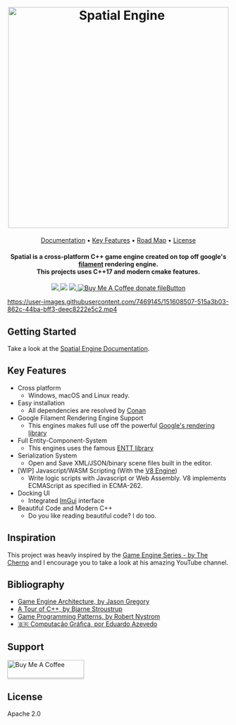 <h1 align="center">
  <br>
  <a href="https://github.com/luizgabriel/Spatial.Engine"><img src="https://i.imgur.com/tkJzpLU.png" alt="Spatial Engine" width="500"></a>
</h1>

<p align="center">
  <a href="https://luizgabriel.github.io/Spatial.Engine/">Documentation</a> •
  <a href="#key-features">Key Features</a> •
  <a href="https://github.com/luizgabriel/Spatial.Engine/projects/2">Road Map</a> •
  <a href="https://github.com/luizgabriel/Spatial.Engine/blob/master/LICENSE">License</a>
</p>

<h4 align="center">
Spatial is a cross-platform C++ game engine created on top off google's <a href="https://github.com/google/filament">filament</a> rendering engine. <br>This projects uses C++17 and modern cmake features.
</h4>

<p align="center">
  <a href="https://github.com/luizgabriel/Spatial.Engine/actions/workflows/build.yml">
    <img src="https://github.com/luizgabriel/Spatial.Engine/actions/workflows/build.yml/badge.svg" />
  </a>

  <img src="https://img.shields.io/badge/code%20quality-A-brightgreen" />

  <a href="https://github.com/luizgabriel/Spatial.Engine/pulls">
    <img src="https://img.shields.io/badge/PRs-welcome-brightgreen.svg?style=shields" />
  </a>

  <a href="https://buymeacoffee.com/luizgabriel" title="Donate to this project using Buy Me A Coffee">
    <img src="https://img.shields.io/badge/buy%20me%20a%20coffee-donate-yellow.svg" alt="Buy Me A Coffee donate fileButton" />
  </a>
</p>

https://user-images.githubusercontent.com/7469145/151608507-515a3b03-862c-44ba-bff3-deec8222e5c2.mp4

## Getting Started

Take a look at the [Spatial Engine Documentation](https://luizgabriel.github.io/Spatial.Engine/).

## Key Features

* Cross platform
    - Windows, macOS and Linux ready.
* Easy installation
    - All dependencies are resolved by [Conan](https://conan.io)
* Google Filament Rendering Engine Support
    - This engines makes full use off the powerful [Google's rendering library](https://github.com/google/filament)
* Full Entity-Component-System
    - This engines uses the famous [ENTT library](https://github.com/skypjack/entt)
* Serialization System
    - Open and Save XML/JSON/binary scene files built in the editor.
* [WIP] Javascript/WASM Scripting (With the [V8 Engine](https://github.com/v8/v8))
    - Write logic scripts with Javascript or Web Assembly. V8 implements ECMAScript as specified in ECMA-262.
* Docking UI
    - Integrated [ImGui](https://github.com/ocornut/imgui) interface
* Beautiful Code and Modern C++
    - Do you like reading beautiful code? I do too.

## Inspiration

This project was heavly inspired by
the [Game Engine Series - by The Cherno](https://www.youtube.com/playlist?listImpl=PLlrATfBNZ98dC-V-N3m0Go4deliWHPFwT) and I
encourage you to take a look at his amazing YouTube channel.

## Bibliography

- [Game Engine Architecture, by Jason Gregory](https://www.amazon.com.br/Engine-Architecture-Third-Jason-Gregory/dp/1138035459)
- [A Tour of C++, by Bjarne Stroustrup](https://www.amazon.com/Tour-2nd-Depth-Bjarne-Stroustrup/dp/0134997832)
- [Game Programming Patterns, by Robert Nystrom](https://www.amazon.com/dp/0990582906)
- [🇧🇷 Computação Gráfica, por Eduardo Azevedo](https://www.amazon.com.br/Computa%C3%A7%C3%A3o-Gr%C3%A1fica-Pr%C3%A1tica-Gera%C3%A7%C3%A3o-Imagens/dp/8535287795)

## Support

<a href="https://www.buymeacoffee.com/luizgabriel" target="_blank"><img src="https://www.buymeacoffee.com/assets/img/custom_images/orange_img.png" alt="Buy Me A Coffee" style="height: 41px !important;width: 174px !important;box-shadow: 0px 3px 2px 0px rgba(190, 190, 190, 0.5) !important;-webkit-box-shadow: 0px 3px 2px 0px rgba(190, 190, 190, 0.5) !important;" ></a>

## License

Apache 2.0

